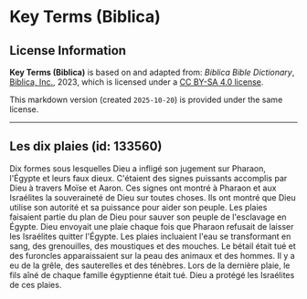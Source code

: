 # Key Terms (Biblica)

## License Information

**Key Terms (Biblica)** is based on and adapted from: _Biblica Bible Dictionary_, [Biblica, Inc.](https://www.biblica.com/), 2023, which is licensed under a [CC BY-SA 4.0 license](https://creativecommons.org/licenses/by-sa/4.0/legalcode.en).

This markdown version (created `2025-10-20`) is provided under the same license.



--------------------------------

## Les dix plaies (id: 133560)

Dix formes sous lesquelles Dieu a infligé son jugement sur Pharaon, l'Égypte et leurs faux dieux. C'étaient des signes puissants accomplis par Dieu à travers Moïse et Aaron. Ces signes ont montré à Pharaon et aux Israélites la souveraineté de Dieu sur toutes choses. Ils ont montré que Dieu utilise son autorité et sa puissance pour aider son peuple. Les plaies faisaient partie du plan de Dieu pour sauver son peuple de l'esclavage en Égypte. Dieu envoyait une plaie chaque fois que Pharaon refusait de laisser les Israélites quitter l'Égypte. Les plaies incluaient l'eau se transformant en sang, des grenouilles, des moustiques et des mouches. Le bétail était tué et des furoncles apparaissaient sur la peau des animaux et des hommes. Il y a eu de la grêle, des sauterelles et des ténèbres. Lors de la dernière plaie, le fils aîné de chaque famille égyptienne était tué. Dieu a protégé les Israélites de ces plaies.


